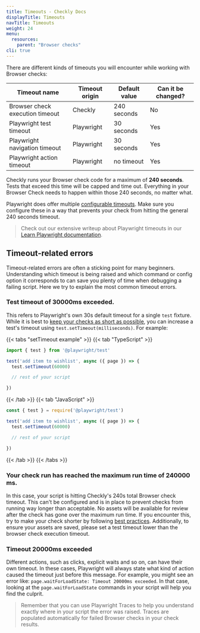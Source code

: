 ```yaml
---
title: Timeouts - Checkly Docs
displayTitle: Timeouts
navTitle: Timeouts
weight: 24
menu:
  resources:
    parent: "Browser checks"
cli: true
---
```


There are different kinds of timeouts you will encounter while working with Browser checks:

| Timeout name                    | Timeout origin | Default value | Can it be changed? |
|---------------------------------|----------------|---------------|--------------------|
| Browser check execution timeout | Checkly        | 240 seconds   | No                 |
| Playwright test timeout         | Playwright     | 30 seconds    | Yes                |
| Playwright navigation timeout	  | Playwright     | 30 seconds    | Yes                |
| Playwright action timeout       | Playwright     | no timeout    | Yes                |


Checkly runs your Browser check code for a maximum of **240 seconds**. Tests that exceed this time will be capped and 
time out. Everything in your Browser Check needs to happen within those 240 seconds, no matter what. 

Playwright does offer multiple [configurable timeouts](https://playwright.dev/docs/test-timeouts). Make sure you configure these in a way that prevents your 
check from hitting the general 240 seconds timeout.

> Check out our extensive writeup about Playwright timeouts in our [Learn Playwright documentation](/learn/playwright/waits-and-timeouts/).

## Timeout-related errors

Timeout-related errors are often a sticking point for many beginners. Understanding which timeout is being raised and 
which command or config option it corresponds to can save you plenty of time when debugging a failing script. Here we 
try to explain the most common timeout errors.

### Test timeout of 30000ms exceeded.

This refers to Playwright's own 30s default timeout for a single `test` fixture. While it is best to [keep your checks as short as possible](/learn/playwright/writing-tests/), you can increase a test's timeout using `test.setTimeout(milliseconds)`. For example:

{{< tabs "setTimeout example" >}}
{{< tab "TypeScript" >}}
```ts {title="timeout.spec.ts"}
import { test } from '@playwright/test'

test('add item to wishlist', async ({ page }) => {
  test.setTimeout(60000)

  // rest of your script

})
```
{{< /tab >}}
{{< tab "JavaScript" >}}
```js  {title="timeout.spec.js"}
const { test } = require('@playwright/test')

test('add item to wishlist', async ({ page }) => {
  test.setTimeout(60000)

  // rest of your script

})
```
{{< /tab >}}
{{< /tabs >}}


### Your check run has reached the maximum run time of 240000 ms.

In this case, your script is hitting Checkly's 240s total Browser check timeout. This can't be configured and is in 
place to prevent checks from running way longer than acceptable. No assets will be available for review after the check has gone over the maximum run time. If you encounter this, try to make your check shorter by following [best practices](/learn/playwright/writing-tests/). Additionally, to ensure your assets are saved, please set a test timeout lower than the browser check execution timeout.

### Timeout 20000ms exceeded

Different actions, such as clicks, explicit waits and so on, can have their own timeout. In these cases, Playwright will always state what kind of action caused the timeout just before this message. For example, you might see an error like: `page.waitForLoadState: Timeout 20000ms exceeded`. In that case, looking at the `page.waitForLoadState` commands in your script will help you find the culprit. 


> Remember that you can use Playwright Traces to help you understand exactly where in your script the error was raised. 
> Traces are populated automatically for failed Browser checks in your check results.
